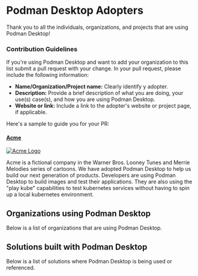 # Podman Desktop Adopters

Thank you to all the individuals, organizations, and projects that are using Podman Desktop! 

### Contribution Guidelines
If you're using Podman Desktop and want to add your organization to this list submit a pull request with your change. In your pull request, please include the following information:
- **Name/Organization/Project name:** Clearly identify y adopter.
- **Description:** Provide a brief description of what you are doing, your use(s) case(s), and how you are using Podman Desktop.
- **Website or link:** Include a link to the adopter's website or project page, if applicable.

Here's a sample to guide you for your PR:

#### [Acme](https://acme.com/)

[![Acme Logo](https://upload.wikimedia.org/wikipedia/commons/6/6e/Acme-corp.png)](https://acme.com/)

Acme is a fictional company in the Warner Bros. Looney Tunes and Merrie Melodies series of cartoons. We have adopted Podman Desktop to help us build our next generation of products. Developers are using Podman Desktop to build images and test their applications. They are also using the "play kube" capabilities to test kubernetes services without having to spin up a local kubernetes environment.

## Organizations using Podman Desktop

Below is a list of organizations that are using Podman Desktop.


## Solutions built with Podman Desktop

Below is a list of solutions where Podman Desktop is being used or referenced.
